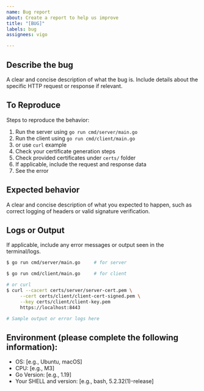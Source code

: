 ```yaml
---
name: Bug report
about: Create a report to help us improve
title: "[BUG]"
labels: bug
assignees: vigo

---
```


## Describe the bug

A clear and concise description of what the bug is. Include details about the
specific HTTP request or response if relevant.

## To Reproduce

Steps to reproduce the behavior:

1. Run the server using `go run cmd/server/main.go`
1. Run the client using `go run cmd/client/main.go`
1. or use `curl` example
1. Check your certificate generation steps
1. Check provided certificates under `certs/` folder
1. If applicable, include the request and response data
1. See the error

## Expected behavior

A clear and concise description of what you expected to happen, such as
correct logging of headers or valid signature verification.

## Logs or Output

If applicable, include any error messages or output seen in the terminal/logs.

```bash
$ go run cmd/server/main.go     # for server

$ go run cmd/client/main.go     # for client

# or curl
$ curl --cacert certs/server/server-cert.pem \
     --cert certs/client/client-cert-signed.pem \
     --key certs/client/client-key.pem 
     https://localhost:8443

# Sample output or error logs here
```

## Environment (please complete the following information):

- OS: [e.g., Ubuntu, macOS]
- CPU: [e.g., M3]
- Go Version: [e.g., 1.19]
- Your SHELL and version: [e.g., bash, 5.2.32(1)-release]

